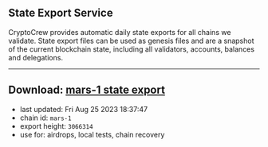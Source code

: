 ## State Export Service
CryptoCrew provides automatic daily state exports for all chains we validate. State export files can be used as genesis files and are a snapshot of the current blockchain state, including all validators, accounts, balances and delegations.

---
**Download: [mars-1 state export](https://dl.ccvalidators.com/SERVICE/mars/mars-1_export_3066314.json)**
---

- last updated: Fri Aug 25 2023 18:37:47
- chain id: `mars-1`
- export height: `3066314`
- use for: airdrops, local tests, chain recovery
